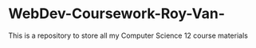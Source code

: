 # WebDev-Coursework-Roy-Van-
This is a repository to store all my Computer Science 12 course materials